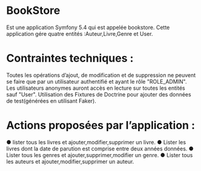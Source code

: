 # BookStore
Est une application Symfony 5.4 qui est appelée bookstore.
Cette application gére quatre entités :Auteur,Livre,Genre et User.
# Contraintes techniques :
Toutes les opérations d’ajout, de modification et de suppression ne peuvent se faire que par
un utilisateur authentifié et ayant le rôle "ROLE_ADMIN". Les utilisateurs anonymes auront
accès en lecture sur toutes les entités sauf "User".
Utilisation des Fixtures de Doctrine pour ajouter des données de test(générées en utilisant Faker).
# Actions proposées par l’application :
  ● lister tous les livres et ajouter,modifier,supprimer un livre.
  ● Lister les livres dont la date de parution est comprise entre deux années données.
  ● Lister tous les genres et ajouter,supprimer,modifier un genre.
  ● Lister tous les auteurs et ajouter,modifier,supprimer un auteur.



